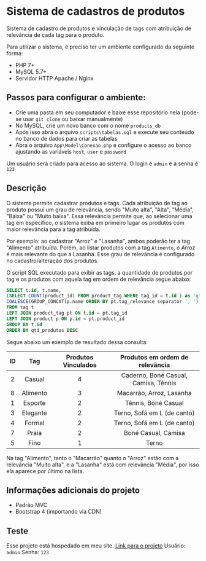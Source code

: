 # Sistema de cadastros de produtos

Sistema de cadastro de produtos e vinculação de tags com atribuição de relevância de cada tag para o produto.

Para utilizar o sistema, é preciso ter um ambiente configurado da seguinte forma:

- PHP 7+
- MySQL 5.7+
- Servidor HTTP Apache / Nginx

## Passos para configurar o ambiente:

- Crie uma pasta em seu computador e baixe esse repositório nela (pode-se usar `git clone` ou baixar manualmente)
- No MySQL, crie um novo banco com o nome `products_db`
- Após isso abra o arquivo `scripts\tabelas.sql` e execute seu conteúdo no banco de dados para criar as tabelas
- Abra o arquivo `App\Model\Conexao.php` e configure o acesso ao banco ajustando as variáveis `host`, `user` e `password`

Um usuário será criado para acesso ao sistema. O login é `admin` e a senha é `123`

## Descrição

O sistema permite cadastrar produtos e tags. Cada atribuição de tag ao produto possui um grau de relevância, sendo "Muito alta", "Alta", "Média", "Baixa" ou "Muito baixa". Essa relevância permite que, ao selecionar uma tag em específico, o sistema exiba em primeiro lugar os produtos com maior relevância para a tag atribuída.

Por exemplo: ao cadastrar "Arroz" e "Lasanha", ambos poderão ter a tag "Alimento" atribuída. Porém, ao listar produtos com a tag `Alimento`, o Arroz é mais relevante do que a Lasanha. Esse grau de relevância é configurado no cadastro/alteração dos produtos.

O script SQL executado para exibir as tags, a quantidade de produtos por tag e os produtos com aquela tag em ordem de relevância segue abaixo:

```SQL
SELECT t.id, t.name, 
(SELECT COUNT(product_id) FROM product_tag WHERE tag_id = t.id ) as 'qtd_produtos',
COALESCE(GROUP_CONCAT(p.name ORDER BY pt.tag_relevance separator ', '), '') as 'produtos'
FROM tag t
LEFT JOIN product_tag pt ON t.id = pt.tag_id
LEFT JOIN product p ON p.id = pt.product_id
GROUP BY t.id
ORDER BY qtd_produtos DESC
```

Segue abaixo um exemplo de resultado dessa consulta:

ID | Tag | Produtos Vinculados | Produtos em ordem de relevância
:-------: | :---------: | :-------: | :-------:
2 | Casual   | 4 | Caderno, Boné Casual, Camisa, Tênnis
8 | Alimento | 3 | Macarrão, Arroz, Lasanha
1 | Esporte  | 2 | Tênnis, Boné Casual
3 | Elegante | 2 | Terno, Sofá em L (de canto)
4 | Formal   | 2 | Terno, Sofá em L (de canto)
7 | Praia    | 2 | Boné Casual, Camisa
5 | Fino     | 1 | Terno

Na tag "Alimento", tanto o "Macarrão" quanto o "Arroz" estão com a relevância "Muito alta", e a "Lasanha" está com relevância "Média", por isso ela aparece por último na lista.

## Informações adicionais do projeto

- Padrão MVC
- Bootstrap 4 (importando via CDN)

## Teste

Esse projeto está hospedado em meu site. [Link para o projeto](https://rodrigotognin.com.br/produtos/index.php)
Usuário: `admin`
Senha: `123`
